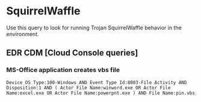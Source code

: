 # SquirrelWaffle

Use this query to look for running Trojan SquirrelWaffle behavior in the environment.

## EDR CDM [Cloud Console queries]

### MS-Office application creates vbs file

```
Device OS Type:100-Windows AND Event Type Id:8003-File Activity AND Disposition:1 AND ( Actor File Name:winword.exe OR Actor File Name:excel.exe OR Actor File Name:powerpnt.exe ) AND File Name:pin.vbs

```
